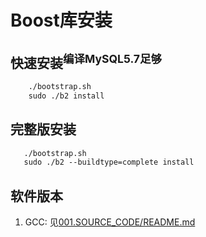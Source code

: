 # Boost库安装
## 快速安装<sup>编译MySQL5.7足够</sup>
```txt
    ./bootstrap.sh
    sudo ./b2 install
```

## 完整版安装
```txt
   ./bootstrap.sh
   sudo ./b2 --buildtype=complete install
```

## 软件版本
1. GCC: 见[001.SOURCE_CODE/README.md](../README.md)